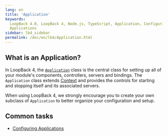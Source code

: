 ```yaml
---
lang: en
title: 'Application'
keywords:
  LoopBack 4.0, LoopBack 4, Node.js, TypeScript, Application, Configuring
  Applications
sidebar: lb4_sidebar
permalink: /doc/en/lb4/Application.html
---
```


## What is an Application?

In LoopBack 4, the
[`Application`](https://loopback.io/doc/en/lb4/apidocs.core.application.html)
class is the central class for setting up all of your module's components,
controllers, servers and bindings. The `Application` class extends
[Context](Context.md) and provides the controls for starting and stopping itself
and its associated servers.

When using LoopBack 4, we strongly encourage you to create your own subclass of
`Application` to better organize your configuration and setup.

## Common tasks

- [Configuring Applications](Configuring-applications.md)
